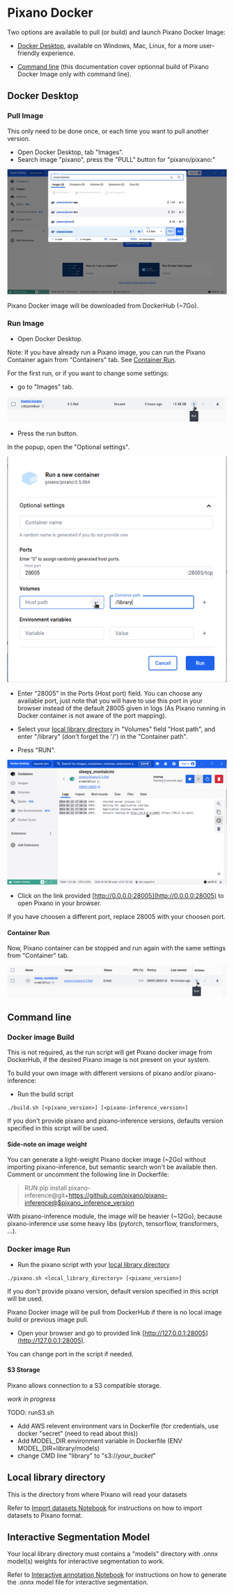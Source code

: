 # Pixano Docker

Two options are available to pull (or build) and launch Pixano Docker Image:

- [Docker Desktop](https://www.docker.com/products/docker-desktop), available on Windows, Mac, Linux, for a more user-friendly experience.

- [Command line](#command-line) (this documentation cover optionnal build of Pixano Docker Image only with command line).


## Docker Desktop

### Pull Image

This only need to be done once, or each time you want to pull another version.

- Open Docker Desktop, tab "Images".
- Search image "pixano", press the "PULL" button for "pixano/pixano:<version>"

![docker explore search image](assets/search-image.png)

Pixano Docker image will be downloaded from DockerHub (~7Go).

### Run Image

- Open Docker Desktop.

Note: If you have already run a Pixano image, you can run the Pixano Container again from "Containers" tab. See [Container Run](#container-run).

For the first run, or if you want to change some settings:
 - go to "Images" tab.

![run pixano image](assets/run-image.png)

- Press the run button.

In the popup, open the "Optional settings".

![settings](assets/settings.png)

- Enter "28005" in the Ports (Host port) field. You can choose any available port, just note that you will have to use this port in your browser instead of the default 28005 given in logs (As Pixano running in Docker container is not aware of the port mapping).

- Select your [local library directory](#local-library-directory) in "Volumes" field "Host path", and enter "/library" (don't forget the '/') in the "Container path".

- Press "RUN".

![logs: pixano instance link](assets/logs-pixano-link.png)

- Click on the link provided [http://0.0.0.0:28005](http://0.0.0.0:28005) to open Pixano in your browser.

If you have choosen a different port, replace 28005 with your choosen port.

#### Container Run

Now, Pixano container can be stopped and run again with the same settings from "Container" tab.

![container run](assets/container-run.png)

## Command line

### Docker image Build

This is not required, as the run script will get Pixano docker image from DockerHub, if the desired Pixano image is not present on your system.

To build your own image with different versions of pixano and/or pixano-inference:

- Run the build script
```
./build.sh [<pixano_version>] [<pixano-inference_version>]
```

If you don't provide pixano and pixano-inference versions, defaults version specified in this script will be used.

#### Side-note on image weight

You can generate a light-weight Pixano docker image (~2Go) without importing pixano-inference, but semantic search won't be available then.
Comment or uncomment the following line in Dockerfile:

> RUN pip install pixano-inference@git+https://github.com/pixano/pixano-inference@$pixano_inference_version

With pixano-inference module, the image will be heavier (~12Go), because pixano-inference use some heavy libs (pytorch, tensorflow, transformers, ...).

### Docker image Run

- Run the pixano script with your [local library directory](#local-library-directory)
```
./pixano.sh <local_library_directory> [<pixano_version>]
```
If you don't provide pixano version, default version specified in this script will be used.

Pixano Docker image will be pull from DockerHub if there is no local image build or previous image pull.

- Open your browser and go to provided link [http://127.0.0.1:28005](http://127.0.0.1:28005).

You can change port in the script if needed.

#### S3 Storage

Pixano allows connection to a S3 compatible storage.

*work in progress*

 TODO: runS3.sh

- Add AWS relevent environment vars in Dockerfile (for credentials, use docker "secret" (need to read about this))
- Add MODEL_DIR environment variable in Dockerfile (ENV MODEL_DIR=library/models)
- change CMD line "library" to "s3://*your_bucket*"

## Local library directory

This is the directory from where Pixano will read your datasets

Refer to [Import datasets Notebook](https://github.com/pixano/pixano/blob/main/notebooks/datasets/import_dataset.ipynb) for instructions on how to import datasets to Pixano format.

## Interactive Segmentation Model

Your local library directory must contains a "models" directory with .onnx model(s) weights for interactive segmentation to work.

Refer to [Interactive annotation Notebook](https://github.com/pixano/pixano/blob/develop/notebooks/models/interactive_annotation.ipynb) for instructions on how to generate the .onnx model file for interactive segmentation.


